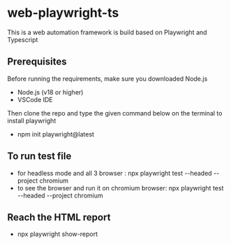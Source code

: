 # web-playwright-ts
This is a web automation framework is build based on Playwright and Typescript

## Prerequisites
Before running the requirements, make sure you downloaded Node.js
- Node.js (v18 or higher)
- VSCode IDE

Then clone the repo and type the given command below on the terminal to install playwright 
- npm init playwright@latest

## To run test file
- for headless mode and all 3 browser : npx playwright test --headed --project chromium
- to see the browser and run it on chromium browser: npx playwright test --headed --project chromium

## Reach the HTML report
- npx playwright show-report  
